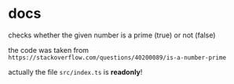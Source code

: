 # docs

<!-- @watch src/index.ts 7-10 -->


checks whether the given number is a prime (true) or not (false)


<!-- watch src/index.ts 1 -->
the code was taken from `https://stackoverflow.com/questions/40200089/is-a-number-prime`


<!-- watch src/index.ts -->
actually the file `src/index.ts` is **readonly**!
